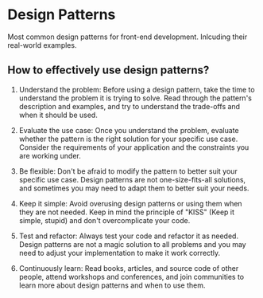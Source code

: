 # Design Patterns
Most common design patterns for front-end development. Inlcuding their real-world examples.

## How to effectively use design patterns?
1. Understand the problem: Before using a design pattern, take the time to understand the problem it is trying to solve. Read through the pattern's description and examples, and try to understand the trade-offs and when it should be used.

2. Evaluate the use case: Once you understand the problem, evaluate whether the pattern is the right solution for your specific use case. Consider the requirements of your application and the constraints you are working under.

3. Be flexible: Don't be afraid to modify the pattern to better suit your specific use case. Design patterns are not one-size-fits-all solutions, and sometimes you may need to adapt them to better suit your needs.

4. Keep it simple: Avoid overusing design patterns or using them when they are not needed. Keep in mind the principle of "KISS" (Keep it simple, stupid) and don't overcomplicate your code.

5. Test and refactor: Always test your code and refactor it as needed. Design patterns are not a magic solution to all problems and you may need to adjust your implementation to make it work correctly.

6. Continuously learn: Read books, articles, and source code of other people, attend workshops and conferences, and join communities to learn more about design patterns and when to use them.
